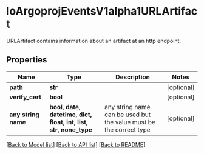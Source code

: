 # IoArgoprojEventsV1alpha1URLArtifact

URLArtifact contains information about an artifact at an http endpoint.

## Properties
Name | Type | Description | Notes
------------ | ------------- | ------------- | -------------
**path** | **str** |  | [optional] 
**verify_cert** | **bool** |  | [optional] 
**any string name** | **bool, date, datetime, dict, float, int, list, str, none_type** | any string name can be used but the value must be the correct type | [optional]

[[Back to Model list]](../README.md#documentation-for-models) [[Back to API list]](../README.md#documentation-for-api-endpoints) [[Back to README]](../README.md)


